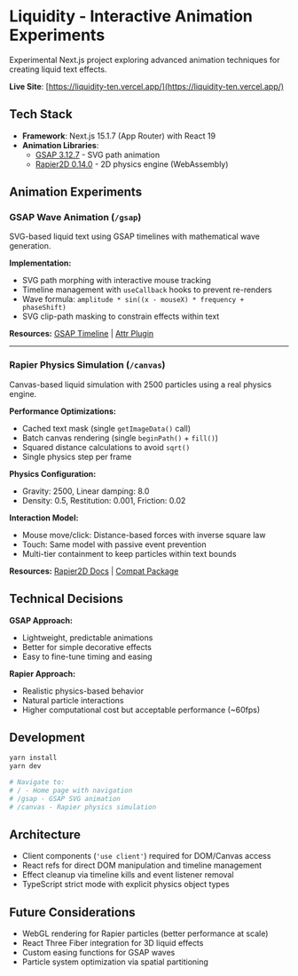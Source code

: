 # Liquidity - Interactive Animation Experiments

Experimental Next.js project exploring advanced animation techniques for creating liquid text effects.

**Live Site**: [https://liquidity-ten.vercel.app/](https://liquidity-ten.vercel.app/)

## Tech Stack

- **Framework**: Next.js 15.1.7 (App Router) with React 19
- **Animation Libraries**: 
  - [GSAP 3.12.7](https://greensock.com/gsap/) - SVG path animation
  - [Rapier2D 0.14.0](https://rapier.rs/) - 2D physics engine (WebAssembly)

## Animation Experiments

### GSAP Wave Animation (`/gsap`)

SVG-based liquid text using GSAP timelines with mathematical wave generation.

**Implementation:**
- SVG path morphing with interactive mouse tracking
- Timeline management with `useCallback` hooks to prevent re-renders
- Wave formula: `amplitude * sin((x - mouseX) * frequency + phaseShift)`
- SVG clip-path masking to constrain effects within text

**Resources:** [GSAP Timeline](https://greensock.com/docs/v3/GSAP/gsap.timeline()) | [Attr Plugin](https://greensock.com/docs/v3/Plugins/AttrPlugin)

---

### Rapier Physics Simulation (`/canvas`)

Canvas-based liquid simulation with 2500 particles using a real physics engine.

**Performance Optimizations:**
- Cached text mask (single `getImageData()` call)
- Batch canvas rendering (single `beginPath()` + `fill()`)
- Squared distance calculations to avoid `sqrt()`
- Single physics step per frame

**Physics Configuration:**
- Gravity: 2500, Linear damping: 8.0
- Density: 0.5, Restitution: 0.001, Friction: 0.02

**Interaction Model:**
- Mouse move/click: Distance-based forces with inverse square law
- Touch: Same model with passive event prevention
- Multi-tier containment to keep particles within text bounds

**Resources:** [Rapier2D Docs](https://rapier.rs/docs/user_guides/javascript/getting_started_js/) | [Compat Package](https://www.npmjs.com/package/@dimforge/rapier2d-compat)

## Technical Decisions

**GSAP Approach:**
- Lightweight, predictable animations
- Better for simple decorative effects
- Easy to fine-tune timing and easing

**Rapier Approach:**
- Realistic physics-based behavior
- Natural particle interactions
- Higher computational cost but acceptable performance (~60fps)

## Development

```bash
yarn install
yarn dev

# Navigate to:
# / - Home page with navigation
# /gsap - GSAP SVG animation
# /canvas - Rapier physics simulation
```

## Architecture

- Client components (`'use client'`) required for DOM/Canvas access
- React refs for direct DOM manipulation and timeline management
- Effect cleanup via timeline kills and event listener removal
- TypeScript strict mode with explicit physics object types

## Future Considerations

- WebGL rendering for Rapier particles (better performance at scale)
- React Three Fiber integration for 3D liquid effects
- Custom easing functions for GSAP waves
- Particle system optimization via spatial partitioning
